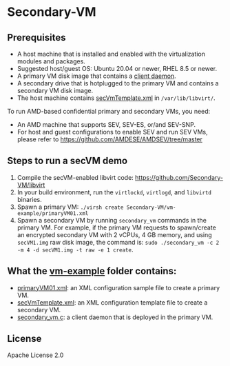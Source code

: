 # Secondary-VM

## Prerequisites 

- A host machine that is installed and enabled with the virtualization modules and packages.
- Suggested host/guest OS: Ubuntu 20.04 or newer, RHEL 8.5 or newer.
- A primary VM disk image that contains a [client daemon](https://github.com/Secondary-VM/Secondary-VM/blob/main/vm-example/secondary_vm.c).
- A secondary drive that is hotplugged to the primary VM and contains a secondary VM disk image.
- The host machine contains [secVmTemplate.xml](https://github.com/Secondary-VM/Secondary-VM/blob/main/vm-example/secVmTemplate.xml) in `/var/lib/libvirt/`. 

To run AMD-based confidential primary and secondary VMs, you need: 

- An AMD machine that supports SEV, SEV-ES, or/and SEV-SNP. 
- For host and guest configurations to enable SEV and run SEV VMs, please refer to https://github.com/AMDESE/AMDSEV/tree/master

## Steps to run a secVM demo

1. Compile the secVM-enabled libvirt code: https://github.com/Secondary-VM/libvirt
2. In your build environment, run the `virtlockd`, `virtlogd`, and `libvirtd` binaries.
3. Spawn a primary VM: `./virsh create Secondary-VM/vm-example/primaryVM01.xml`
4. Spawn a secondary VM by running `secondary_vm` commands in the primary VM. For example, if the primary VM requests to spawn/create an encrypted secondary VM with 2 vCPUs, 4 GB memory, and using `secVM1.img` raw disk image, the command is: `sudo ./secondary_vm -c 2 -m 4 -d secVM1.img -t raw -e 1 create`.

## What the [vm-example](https://github.com/Secondary-VM/Secondary-VM/tree/main/vm-example) folder contains:

- [primaryVM01.xml](https://github.com/Secondary-VM/Secondary-VM/blob/main/vm-example/primaryVM01.xml): an XML configuration sample file to create a primary VM.
- [secVmTemplate.xml](https://github.com/Secondary-VM/Secondary-VM/blob/main/vm-example/secVmTemplate.xml): an XML configuration template file to create a secondary VM. 
- [secondary_vm.c](https://github.com/Secondary-VM/Secondary-VM/blob/main/vm-example/secondary_vm.c): a client daemon that is deployed in the primary VM.

## License

Apache License 2.0
